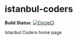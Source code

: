 istanbul-coders
===============

**Build Status**: [![CircleCI](https://circleci.com/gh/istanbul-coders/istanbul-coders.svg?style=svg)](https://circleci.com/gh/istanbul-coders/istanbul-coders)

Istanbul Coders home page
